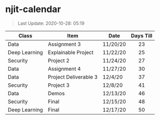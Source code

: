 # njit-calendar

>Last Update: 2020-10-28: 05:19

| Class           | Item                         | Date     | Days Till |
|-----------------|------------------------------|----------|:---------:|
| Data            | Assignment   3               | 11/20/20 |     23    |
| Deep   Learning | Explainable   Project        | 11/22/20 |     25    |
| Security        | Project   2                  | 11/24/20 |     27    |
| Data            | Assignment   4               | 11/27/20 |     30    |
| Data            | Project   Deliverable 3      | 12/4/20  |     37    |
| Security        | Project   3                  | 12/8/20  |     41    |
| Data            | Demos                        | 12/13/20 |     46    |
| Security        | Final                        | 12/15/20 |     48    |
| Deep Learning   | Final                        | 12/17/20 |     50    |
